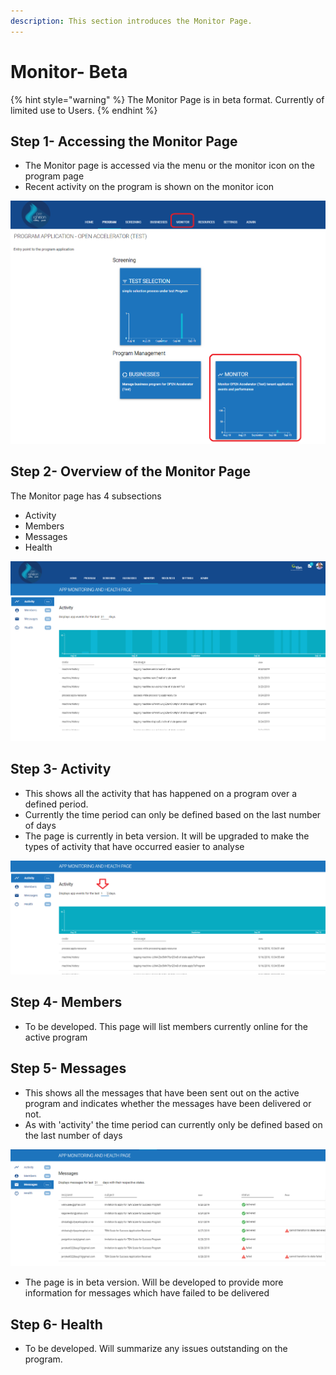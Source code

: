 ```yaml
---
description: This section introduces the Monitor Page.
---
```


# Monitor- Beta

{% hint style="warning" %}
The Monitor Page is in beta format.  Currently of limited use to Users.
{% endhint %}

## Step 1-  Accessing the Monitor Page

* The Monitor page is accessed via the menu or the monitor icon on the  program page
* Recent activity on the program is shown on the monitor icon 

![](../../.gitbook/assets/image%20%2841%29.png)

## Step 2-  Overview of the Monitor Page

The Monitor page has 4 subsections

* Activity
* Members
* Messages
* Health

![](../../.gitbook/assets/image%20%2847%29.png)

## Step 3- Activity

* This shows all the activity that has happened on a program over a defined period.  
* Currently the time period can only be defined based on the last number of days
* The page is currently in beta version.  It will be upgraded to make the types of activity that have occurred easier to analyse

![](../../.gitbook/assets/image%20%28135%29.png)

## Step 4- Members

* To be developed. This page will list members currently online for the active program

## Step 5- Messages

* This shows all the messages that have been sent out on the active program and indicates whether the messages have been delivered or not.
* As with 'activity' the time period can currently only be defined based on the last number of days

![](../../.gitbook/assets/image%20%28147%29.png)

* The page is in beta version.  Will be developed to provide more information for messages which have failed to be delivered

## Step 6- Health

* To be developed.  Will summarize any issues outstanding on the program.



